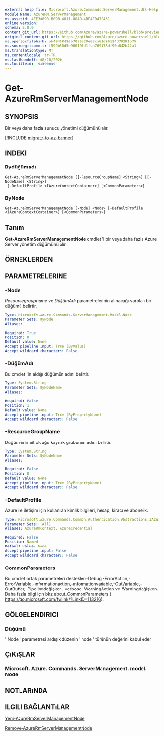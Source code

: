 ```yaml
---
external help file: Microsoft.Azure.Commands.ServerManagement.dll-Help.xml
Module Name: AzureRM.ServerManagement
ms.assetid: 4EE30890-B09B-4811-88AD-4BF4FD47E431
online version: ''
schema: 2.0.0
content_git_url: https://github.com/Azure/azure-powershell/blob/preview/src/ResourceManager/ServerManagement/Commands.ServerManagement/help/Get-AzureRmServerManagementNode.md
original_content_git_url: https://github.com/Azure/azure-powershell/blob/preview/src/ResourceManager/ServerManagement/Commands.ServerManagement/help/Get-AzureRmServerManagementNode.md
ms.openlocfilehash: ab49458426b7035a20e63ca62d86124d79291b75
ms.sourcegitcommit: f599b50d5e980197d1fca769378df90a842b42a1
ms.translationtype: MT
ms.contentlocale: tr-TR
ms.lasthandoff: 08/20/2020
ms.locfileid: "93590649"
---
```

# Get-AzureRmServerManagementNode

## SYNOPSIS
Bir veya daha fazla sunucu yönetimi düğümünü alır.

[!INCLUDE [migrate-to-az-banner](../../includes/migrate-to-az-banner.md)]

## INDEKI

### Bydüğümadı
```
Get-AzureRmServerManagementNode [[-ResourceGroupName] <String>] [[-NodeName] <String>]
 [-DefaultProfile <IAzureContextContainer>] [<CommonParameters>]
```

### ByNode
```
Get-AzureRmServerManagementNode [-Node] <Node> [-DefaultProfile <IAzureContextContainer>] [<CommonParameters>]
```

## Tanım
**Get-AzureRmServerManagementNode** cmdlet 'i bir veya daha fazla Azure Server yönetim düğümünü alır.

## ÖRNEKLERDEN

## PARAMETRELERINE

### -Node
*Resourcegroupname* ve *DüğümAdı* parametrelerinin alınacağı varolan bir düğümü belirtir.

```yaml
Type: Microsoft.Azure.Commands.ServerManagement.Model.Node
Parameter Sets: ByNode
Aliases: 

Required: True
Position: 0
Default value: None
Accept pipeline input: True (ByValue)
Accept wildcard characters: False
```

### -DüğümAdı
Bu cmdlet 'in aldığı düğümün adını belirtir.

```yaml
Type: System.String
Parameter Sets: ByNodeName
Aliases: 

Required: False
Position: 1
Default value: None
Accept pipeline input: True (ByPropertyName)
Accept wildcard characters: False
```

### -ResourceGroupName
Düğümlerin ait olduğu kaynak grubunun adını belirtir.

```yaml
Type: System.String
Parameter Sets: ByNodeName
Aliases: 

Required: False
Position: 0
Default value: None
Accept pipeline input: True (ByPropertyName)
Accept wildcard characters: False
```

### -DefaultProfile
Azure ile iletişim için kullanılan kimlik bilgileri, hesap, kiracı ve abonelik.

```yaml
Type: Microsoft.Azure.Commands.Common.Authentication.Abstractions.IAzureContextContainer
Parameter Sets: (All)
Aliases: AzureRmContext, AzureCredential

Required: False
Position: Named
Default value: None
Accept pipeline input: False
Accept wildcard characters: False
```

### CommonParameters
Bu cmdlet ortak parametreleri destekler:-Debug,-ErrorAction,-ErrorVariable,-ınformationaction,-ınformationvariable,-OutVariable,-OutBuffer,-Pipelinedeğişken,-verbose,-WarningAction ve-Warningdeğişken. Daha fazla bilgi için bkz about_CommonParameters ( https://go.microsoft.com/fwlink/?LinkID=113216) .

## GÖLGELENDIRICI

### Düğümü
' Node ' parametresi ardışık düzenin ' node ' türünün değerini kabul eder

## ÇıKıŞLAR

### Microsoft. Azure. Commands. ServerManagement. model. Node

## NOTLARıNDA

## ILGILI BAĞLANTıLAR

[Yeni-AzureRmServerManagementNode](./New-AzureRmServerManagementNode.md)

[Remove-AzureRmServerManagementNode](./Remove-AzureRmServerManagementNode.md)


